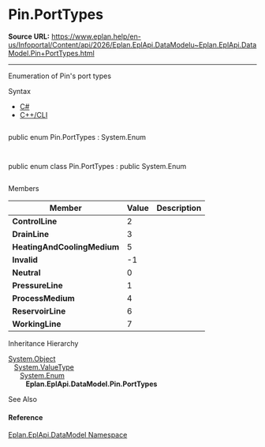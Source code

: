 # Pin.PortTypes

**Source URL:** https://www.eplan.help/en-us/Infoportal/Content/api/2026/Eplan.EplApi.DataModelu~Eplan.EplApi.DataModel.Pin+PortTypes.html

---

Enumeration of Pin's port types

Syntax

- [C#](#i-syntax-CS)
- [C++/CLI](#i-syntax-CPP2005)

```
```
public enum Pin.PortTypes : System.Enum
```
```

```
```
public enum class Pin.PortTypes : public System.Enum
```
```

Members

| Member | Value | Description |
| --- | --- | --- |
| **ControlLine** | 2 |  |
| **DrainLine** | 3 |  |
| **HeatingAndCoolingMedium** | 5 |  |
| **Invalid** | -1 |  |
| **Neutral** | 0 |  |
| **PressureLine** | 1 |  |
| **ProcessMedium** | 4 |  |
| **ReservoirLine** | 6 |  |
| **WorkingLine** | 7 |  |

Inheritance Hierarchy

[System.Object](#)  
   [System.ValueType](#)  
      [System.Enum](#)  
         **Eplan.EplApi.DataModel.Pin.PortTypes**

See Also

#### Reference

[Eplan.EplApi.DataModel Namespace](Eplan.EplApi.DataModelu~Eplan.EplApi.DataModel_namespace.html)